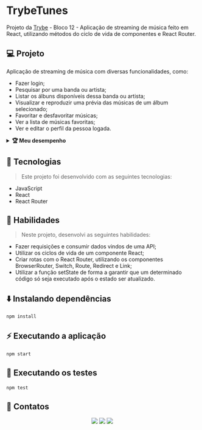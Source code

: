 # TrybeTunes
Projeto da [Trybe](https://www.betrybe.com/) - Bloco 12 - Aplicação de streaming de música feito em React, utilizando métodos do ciclo de vida de componentes e React Router.

## 💻 Projeto

Aplicação de streaming de música com diversas funcionalidades, como:

- Fazer login;
- Pesquisar por uma banda ou artista;
- Listar os álbuns disponíveis dessa banda ou artista;
- Visualizar e reproduzir uma prévia das músicas de um álbum selecionado;
- Favoritar e desfavoritar músicas;
- Ver a lista de músicas favoritas;
- Ver e editar o perfil da pessoa logada.

<details>
  <summary><strong>🏆 Meu desempenho</strong></summary><br />

  <img src="project-info/trybetunes.png"/>
</details>

## 🚀 Tecnologias
> Este projeto foi desenvolvido com as seguintes tecnologias:

- JavaScript
- React
- React Router

## 📌 Habilidades

> Neste projeto, desenvolvi as seguintes habilidades:

- Fazer requisições e consumir dados vindos de uma API;
- Utilizar os ciclos de vida de um componente React;
- Criar rotas com o React Router, utilizando os componentes BrowserRouter, Switch, Route, Redirect e Link;
- Utilizar a função setState de forma a garantir que um determinado código só seja executado após o estado ser atualizado.

## ⬇️ Instalando dependências

```bash
npm install
``` 

## ⚡ Executando a aplicação

```bash
npm start
``` 

## 🧪 Executando os testes

```bash
npm test
```

## 💬 Contatos

<div align="center" style="display: inline_block">
  <a href="https://julianoboese.github.io" target="_blank"><img height="28rem" src="https://img.shields.io/badge/my_portfolio-3fc337?style=for-the-badge" target="_blank"></a> 
  <a href="https://www.linkedin.com/in/julianoboese" target="_blank"><img height="28rem" src="https://img.shields.io/badge/LinkedIn-0077B5?style=for-the-badge&logo=linkedin&logoColor=white"></a> 
  <a href = "mailto:juliano.boese@gmail.com"><img height="28rem" src="https://img.shields.io/badge/Gmail-D14836?style=for-the-badge&logo=gmail&logoColor=white" target="_blank"></a>
</div>

<!-- ## 📄 Licença

Esse projeto está sob licença. Veja o arquivo [LICENÇA](LICENSE.md) para mais detalhes.

[⬆ Voltar ao topo](#nome-do-projeto)<br> -->
